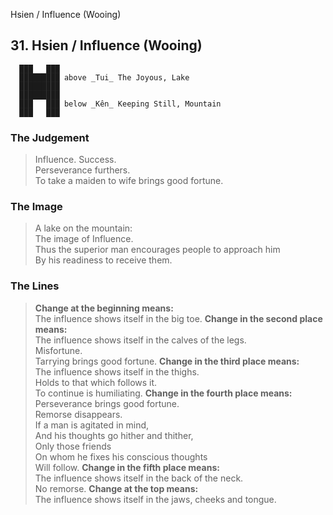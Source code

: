 Hsien / Influence (Wooing)
## 31. Hsien / Influence (Wooing)
      ███   ███
      █████████ above _Tui_ The Joyous, Lake  
      █████████
      █████████
      ███   ███ below _Kên_ Keeping Still, Mountain  
      ███   ███
### The Judgement
> Influence. Success.  
 Perseverance furthers.  
 To take a maiden to wife brings good fortune.
### The Image
> A lake on the mountain:  
 The image of Influence.  
 Thus the superior man encourages people to approach him  
 By his readiness to receive them.
### The Lines

 > **Change at the beginning means:**  
 The influence shows itself in the big toe.
 > **Change in the second place means:**  
 The influence shows itself in the calves of the legs.  
 Misfortune.  
 Tarrying brings good fortune.
 > **Change in the third place means:**  
 The influence shows itself in the thighs.  
 Holds to that which follows it.  
 To continue is humiliating.
 > **Change in the fourth place means:**  
 Perseverance brings good fortune.  
 Remorse disappears.  
 If a man is agitated in mind,  
 And his thoughts go hither and thither,  
 Only those friends  
 On whom he fixes his conscious thoughts  
 Will follow.
 > **Change in the fifth place means:**  
 The influence shows itself in the back of the neck.  
 No remorse.
 > **Change at the top means:**  
 The influence shows itself in the jaws, cheeks and tongue.



